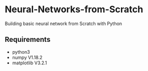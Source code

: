 # Neural-Networks-from-Scratch
Building basic neural network from Scratch with Python

## Requirements
* python3
* numpy V1.18.2
* matplotlib V3.2.1
